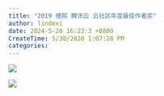 ```yaml
---
title: "2019 德熙 腾讯云 云社区年度最佳作者奖"
author: lindexi
date: 2024-5-20 16:22:3 +0800
CreateTime: 5/30/2020 1:07:28 PM
categories: 
---
```



<!--more-->


<!-- CreateTime:5/30/2020 1:07:28 PM -->


<!-- ![](http://image.acmx.xyz/lindexi%2F20231171629498194.jpg) -->
![](https://i.loli.net/2020/05/30/TIN1DndVhS2Qx47.jpg)

<!-- ![](http://image.acmx.xyz/lindexi%2F20231171630209704.jpg) -->
![](https://i.loli.net/2020/05/30/Fns5hr2bCYmLJ3N.jpg)

